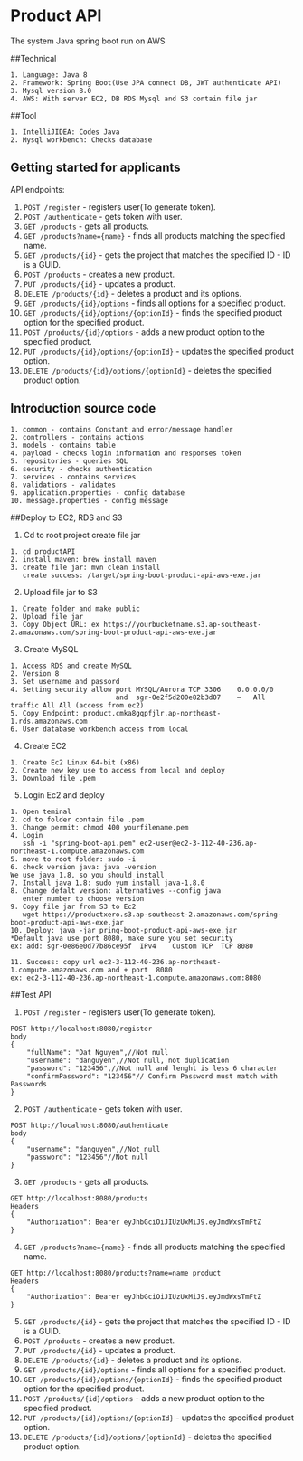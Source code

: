 # Product API
The system Java spring boot run on AWS

##Technical
```
1. Language: Java 8
2. Framework: Spring Boot(Use JPA connect DB, JWT authenticate API)
3. Mysql version 8.0
4. AWS: With server EC2, DB RDS Mysql and S3 contain file jar
```

##Tool
```
1. IntelliJIDEA: Codes Java
2. Mysql workbench: Checks database
```

## Getting started for applicants

API endpoints:

1. `POST /register` - registers user(To generate token).
2. `POST /authenticate` - gets token with user.
3. `GET /products` - gets all products.
4. `GET /products?name={name}` - finds all products matching the specified name.
5. `GET /products/{id}` - gets the project that matches the specified ID - ID is a GUID.
6. `POST /products` - creates a new product.
7. `PUT /products/{id}` - updates a product.
8. `DELETE /products/{id}` - deletes a product and its options.
9. `GET /products/{id}/options` - finds all options for a specified product.
10. `GET /products/{id}/options/{optionId}` - finds the specified product option for the specified product.
11. `POST /products/{id}/options` - adds a new product option to the specified product.
12. `PUT /products/{id}/options/{optionId}` - updates the specified product option.
13. `DELETE /products/{id}/options/{optionId}` - deletes the specified product option.

## Introduction source code
```
1. common - contains Constant and error/message handler
2. controllers - contains actions
3. models - contains table
4. payload - checks login information and responses token
5. repositories - queries SQL
6. security - checks authentication
7. services - contains services
8. validations - validates
9. application.properties - config database
10. message.properties - config message
```

##Deploy to EC2, RDS and S3
1. Cd to root project create file jar
```
1. cd productAPI
2. install maven: brew install maven
3. create file jar: mvn clean install
   create success: /target/spring-boot-product-api-aws-exe.jar
```

2. Upload file jar to S3 
```
1. Create folder and make public
2. Upload file jar
3. Copy Object URL: ex https://yourbucketname.s3.ap-southeast-2.amazonaws.com/spring-boot-product-api-aws-exe.jar
```

3. Create MySQL
```
1. Access RDS and create MySQL
2. Version 8
3. Set username and passord
4. Setting security allow port MYSQL/Aurora	TCP	3306	0.0.0.0/0
                          and  sgr-0e2f5d200e82b3d07	–	All traffic	All	All (access from ec2)
5. Copy Endpoint: product.cmka8gqpfjlr.ap-northeast-1.rds.amazonaws.com
6. User database workbench access from local
```

4. Create EC2
```
1. Create Ec2 Linux 64-bit (x86)
2. Create new key use to access from local and deploy
3. Download file .pem
```

5. Login Ec2 and deploy
```
1. Open teminal
2. cd to folder contain file .pem
3. Change permit: chmod 400 yourfilename.pem
4. Login
   ssh -i "spring-boot-api.pem" ec2-user@ec2-3-112-40-236.ap-northeast-1.compute.amazonaws.com
5. move to root folder: sudo -i
6. check version java: java -version
We use java 1.8, so you should install 
7. Install java 1.8: sudo yum install java-1.8.0
8. Change defalt version: alternatives --config java
   enter number to choose version
9. Copy file jar from S3 to Ec2
   wget https://productxero.s3.ap-southeast-2.amazonaws.com/spring-boot-product-api-aws-exe.jar
10. Deploy: java -jar pring-boot-product-api-aws-exe.jar
*Default java use port 8080, make sure you set security
ex: add: sgr-0e86e0d77b86ce95f	IPv4	Custom TCP	TCP	8080

11. Success: copy url ec2-3-112-40-236.ap-northeast-1.compute.amazonaws.com and + port  8080 
ex: ec2-3-112-40-236.ap-northeast-1.compute.amazonaws.com:8080
```

##Test API
1. `POST /register` - registers user(To generate token).
```
POST http://localhost:8080/register
body 
{
    "fullName": "Dat Nguyen",//Not null
    "username": "danguyen",//Not null, not duplication
    "password": "123456",//Not null and lenght is less 6 character
    "confirmPassword": "123456"// Confirm Password must match with Passwords
}
```
2. `POST /authenticate` - gets token with user.
```
POST http://localhost:8080/authenticate
body 
{
    "username": "danguyen",//Not null
    "password": "123456"//Not null
}
```
3. `GET /products` - gets all products.
```
GET http://localhost:8080/products
Headers 
{
    "Authorization": Bearer eyJhbGciOiJIUzUxMiJ9.eyJmdWxsTmFtZ
}
```
4. `GET /products?name={name}` - finds all products matching the specified name.
```
GET http://localhost:8080/products?name=name product
Headers 
{
    "Authorization": Bearer eyJhbGciOiJIUzUxMiJ9.eyJmdWxsTmFtZ
}
```
5. `GET /products/{id}` - gets the project that matches the specified ID - ID is a GUID.
6. `POST /products` - creates a new product.
7. `PUT /products/{id}` - updates a product.
8. `DELETE /products/{id}` - deletes a product and its options.
9. `GET /products/{id}/options` - finds all options for a specified product.
10. `GET /products/{id}/options/{optionId}` - finds the specified product option for the specified product.
11. `POST /products/{id}/options` - adds a new product option to the specified product.
12. `PUT /products/{id}/options/{optionId}` - updates the specified product option.
13. `DELETE /products/{id}/options/{optionId}` - deletes the specified product option.